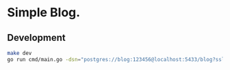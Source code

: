 # Simple Blog.

## Development

```sh
make dev
go run cmd/main.go -dsn="postgres://blog:123456@localhost:5433/blog?sslmode=disable"